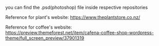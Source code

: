 you can find the .psd(photoshop) file inside respective repositories

Reference for plant's website: https://www.theplantstore.co.nz/

Reference for coffee's website: https://preview.themeforest.net/item/cafena-coffee-shop-wordpress-theme/full_screen_preview/37901319
